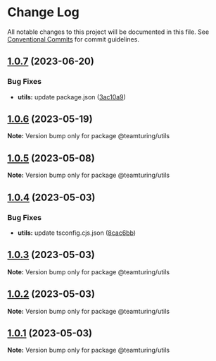 # Change Log

All notable changes to this project will be documented in this file.
See [Conventional Commits](https://conventionalcommits.org) for commit guidelines.

## [1.0.7](https://github.com/weareteamturing/bombe/compare/@teamturing/utils@1.0.6...@teamturing/utils@1.0.7) (2023-06-20)

### Bug Fixes

- **utils:** update package.json ([3ac10a9](https://github.com/weareteamturing/bombe/commit/3ac10a99237e346f760843280bbab4889e0fbd24))

## [1.0.6](https://github.com/weareteamturing/bombe/compare/@teamturing/utils@1.0.5...@teamturing/utils@1.0.6) (2023-05-19)

**Note:** Version bump only for package @teamturing/utils

## [1.0.5](https://github.com/weareteamturing/bombe/compare/@teamturing/utils@1.0.4...@teamturing/utils@1.0.5) (2023-05-08)

**Note:** Version bump only for package @teamturing/utils

## [1.0.4](https://github.com/weareteamturing/bombe/compare/@teamturing/utils@1.0.3...@teamturing/utils@1.0.4) (2023-05-03)

### Bug Fixes

- **utils:** update tsconfig.cjs.json ([8cac6bb](https://github.com/weareteamturing/bombe/commit/8cac6bbffdf9f6fcadbc765f976eaf13382b91e1))

## [1.0.3](https://github.com/weareteamturing/bombe/compare/@teamturing/utils@1.0.2...@teamturing/utils@1.0.3) (2023-05-03)

**Note:** Version bump only for package @teamturing/utils

## [1.0.2](https://github.com/weareteamturing/bombe/compare/@teamturing/utils@1.0.0...@teamturing/utils@1.0.2) (2023-05-03)

**Note:** Version bump only for package @teamturing/utils

## [1.0.1](https://github.com/weareteamturing/bombe/compare/@teamturing/utils@1.0.0...@teamturing/utils@1.0.1) (2023-05-03)

**Note:** Version bump only for package @teamturing/utils
